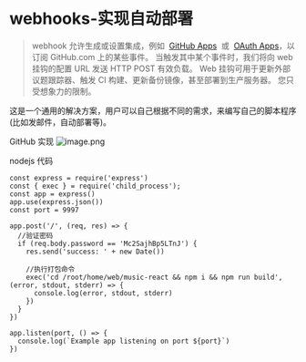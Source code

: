 # webhooks-实现自动部署

> webhook 允许生成或设置集成，例如  [GitHub Apps](https://docs.github.com/cn/apps/building-github-apps)  或  [OAuth Apps](https://docs.github.com/cn/apps/building-oauth-apps)，以订阅 GitHub.com 上的某些事件。 当触发其中某个事件时，我们将向 web 挂钩的配置 URL 发送 HTTP POST 有效负载。 Web 挂钩可用于更新外部议题跟踪器、触发 CI 构建、更新备份镜像，甚至部署到生产服务器。 您只受想象力的限制。

这是一个通用的解决方案，用户可以自己根据不同的需求，来编写自己的脚本程序(比如发邮件，自动部署等)。

GitHub 实现
![image.png](https://upload-images.jianshu.io/upload_images/19038988-685a20d43c513c55.png?imageMogr2/auto-orient/strip%7CimageView2/2/w/1240)

nodejs 代码

```
const express = require('express')
const { exec } = require('child_process');
const app = express()
app.use(express.json())
const port = 9997

app.post('/', (req, res) => {
  //验证密码
  if (req.body.password == 'Mc2SajhBp5LTnJ') {
    res.send('success: ' + new Date())

    //执行打包命令
    exec('cd /root/home/web/music-react && npm i && npm run build', (error, stdout, stderr) => {
      console.log(error, stdout, stderr)
    })
  }
})

app.listen(port, () => {
  console.log(`Example app listening on port ${port}`)
})
```
